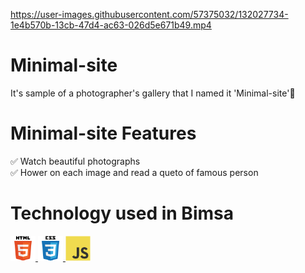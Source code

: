 

https://user-images.githubusercontent.com/57375032/132027734-1e4b570b-13cb-47d4-ac63-026d5e671b49.mp4

# Minimal-site
It's sample of a photographer's gallery that I named it 'Minimal-site'📸

# Minimal-site Features

✅ Watch beautiful photographs 
<br/>
✅ Hower on each image and read a queto of famous person 
<br/>
# Technology used in Bimsa 

<p align="left"> 
<a href="https://www.w3.org/html/" target="_blank"> <img src="https://raw.githubusercontent.com/devicons/devicon/master/icons/html5/html5-original-wordmark.svg" alt="html5" width="40" height="40"/> </a> 
<a href="https://www.w3schools.com/css/" target="_blank"> <img src="https://raw.githubusercontent.com/devicons/devicon/master/icons/css3/css3-original-wordmark.svg" alt="css3" width="40" height="40"/> </a> 
<a href="https://developer.mozilla.org/en-US/docs/Web/JavaScript" target="_blank"> <img src="https://raw.githubusercontent.com/devicons/devicon/master/icons/javascript/javascript-original.svg" alt="javascript" width="40" height="40"/> </a> 
<br/>
